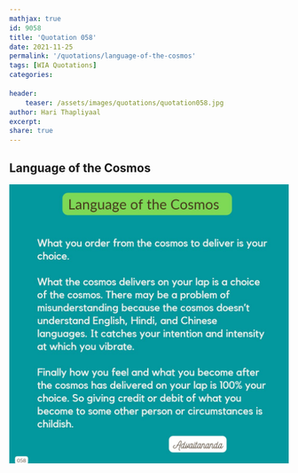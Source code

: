 ```yaml
---
mathjax: true
id: 9058
title: 'Quotation 058'
date: 2021-11-25
permalink: '/quotations/language-of-the-cosmos'
tags: [WIA Quotations] 
categories: 

header:
    teaser: /assets/images/quotations/quotation058.jpg
author: Hari Thapliyaal 
excerpt:
share: true 
---
```


## Language of the Cosmos

![Language of the Cosmos](/assets/images/quotations/quotation058.jpg)
